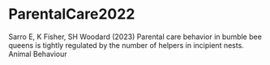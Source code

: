 # ParentalCare2022
Sarro E, K Fisher, SH Woodard (2023) Parental care behavior in bumble bee queens is tightly regulated 
by the number of helpers in incipient nests. Animal Behaviour
